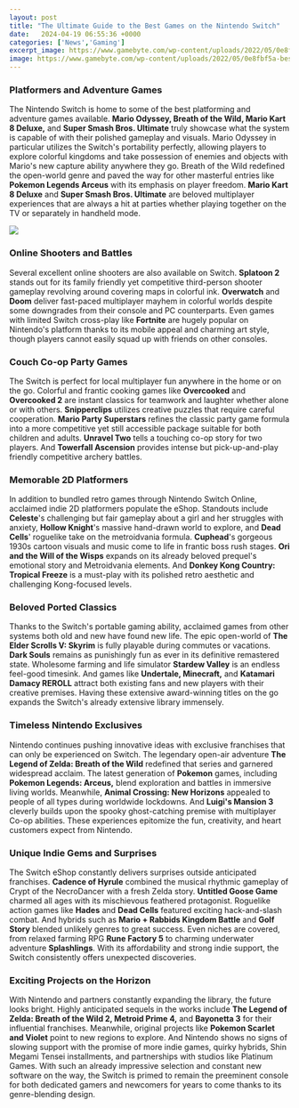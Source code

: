```yaml
---
layout: post
title: "The Ultimate Guide to the Best Games on the Nintendo Switch"
date:   2024-04-19 06:55:36 +0000
categories: ['News','Gaming']
excerpt_image: https://www.gamebyte.com/wp-content/uploads/2022/05/0e8fbf5a-best-nintendo-switch-games-cover-_2.jpg
image: https://www.gamebyte.com/wp-content/uploads/2022/05/0e8fbf5a-best-nintendo-switch-games-cover-_2.jpg
---
```


### **Platformers and Adventure Games**  
The Nintendo Switch is home to some of the best platforming and adventure games available. **Mario Odyssey, Breath of the Wild, Mario Kart 8 Deluxe,** and **Super Smash Bros. Ultimate** truly showcase what the system is capable of with their polished gameplay and visuals. Mario Odyssey in particular utilizes the Switch's portability perfectly, allowing players to explore colorful kingdoms and take possession of enemies and objects with Mario's new capture ability anywhere they go. Breath of the Wild redefined the open-world genre and paved the way for other masterful entries like **Pokemon Legends Arceus** with its emphasis on player freedom. **Mario Kart 8 Deluxe** and **Super Smash Bros. Ultimate** are beloved multiplayer experiences that are always a hit at parties whether playing together on the TV or separately in handheld mode. 

![](https://i.ytimg.com/vi/2B8Qf1_MnEk/maxresdefault.jpg)
### **Online Shooters and Battles**
Several excellent online shooters are also available on Switch. **Splatoon 2** stands out for its family friendly yet competitive third-person shooter gameplay revolving around covering maps in colorful ink. **Overwatch** and **Doom** deliver fast-paced multiplayer mayhem in colorful worlds despite some downgrades from their console and PC counterparts. Even games with limited Switch cross-play like **Fortnite** are hugely popular on Nintendo's platform thanks to its mobile appeal and charming art style, though players cannot easily squad up with friends on other consoles. 
### **Couch Co-op Party Games** 
The Switch is perfect for local multiplayer fun anywhere in the home or on the go. Colorful and frantic cooking games like **Overcooked** and **Overcooked 2** are instant classics for teamwork and laughter whether alone or with others. **Snipperclips** utilizes creative puzzles that require careful cooperation. **Mario Party Superstars** refines the classic party game formula into a more competitive yet still accessible package suitable for both children and adults. **Unravel Two** tells a touching co-op story for two players. And **Towerfall Ascension** provides intense but pick-up-and-play friendly competitive archery battles.
### **Memorable 2D Platformers**
In addition to bundled retro games through Nintendo Switch Online, acclaimed indie 2D platformers populate the eShop. Standouts include **Celeste**'s challenging but fair gameplay about a girl and her struggles with anxiety, **Hollow Knight**'s massive hand-drawn world to explore, and **Dead Cells**' roguelike take on the metroidvania formula. **Cuphead**'s gorgeous 1930s cartoon visuals and music come to life in frantic boss rush stages. **Ori and the Will of the Wisps** expands on its already beloved prequel's emotional story and Metroidvania elements. And **Donkey Kong Country: Tropical Freeze** is a must-play with its polished retro aesthetic and challenging Kong-focused levels.
### **Beloved Ported Classics**  
Thanks to the Switch's portable gaming ability, acclaimed games from other systems both old and new have found new life. The epic open-world of **The Elder Scrolls V: Skyrim** is fully playable during commutes or vacations. **Dark Souls** remains as punishingly fun as ever in its definitive remastered state. Wholesome farming and life simulator **Stardew Valley** is an endless feel-good timesink. And games like **Undertale, Minecraft,** and **Katamari Damacy REROLL** attract both existing fans and new players with their creative premises. Having these extensive award-winning titles on the go expands the Switch's already extensive library immensely.
### **Timeless Nintendo Exclusives**
Nintendo continues pushing innovative ideas with exclusive franchises that can only be experienced on Switch. The legendary open-air adventure **The Legend of Zelda: Breath of the Wild** redefined that series and garnered widespread acclaim. The latest generation of **Pokemon** games, including **Pokemon Legends: Arceus,** blend exploration and battles in immersive living worlds. Meanwhile, **Animal Crossing: New Horizons** appealed to people of all types during worldwide lockdowns. And **Luigi's Mansion 3** cleverly builds upon the spooky ghost-catching premise with multiplayer Co-op abilities. These experiences epitomize the fun, creativity, and heart customers expect from Nintendo.
### **Unique Indie Gems and Surprises**  
The Switch eShop constantly delivers surprises outside anticipated franchises. **Cadence of Hyrule** combined the musical rhythmic gameplay of Crypt of the NecroDancer with a fresh Zelda story. **Untitled Goose Game** charmed all ages with its mischievous feathered protagonist. Roguelike action games like **Hades** and **Dead Cells** featured exciting hack-and-slash combat. And hybrids such as **Mario + Rabbids Kingdom Battle** and **Golf Story** blended unlikely genres to great success. Even niches are covered, from relaxed farming RPG **Rune Factory 5** to charming underwater adventure **Splashlings**. With its affordability and strong indie support, the Switch consistently offers unexpected discoveries.
### **Exciting Projects on the Horizon**
With Nintendo and partners constantly expanding the library, the future looks bright. Highly anticipated sequels in the works include **The Legend of Zelda: Breath of the Wild 2, Metroid Prime 4,** and **Bayonetta 3** for their influential franchises. Meanwhile, original projects like **Pokemon Scarlet and Violet** point to new regions to explore. And Nintendo shows no signs of slowing support with the promise of more indie games, quirky hybrids, Shin Megami Tensei installments, and partnerships with studios like Platinum Games. With such an already impressive selection and constant new software on the way, the Switch is primed to remain the preeminent console for both dedicated gamers and newcomers for years to come thanks to its genre-blending design.